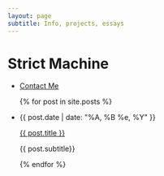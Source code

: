 ```yaml
---
layout: page
subtitle: Info, projects, essays
---
```


<h1>Strict Machine</h1>

<ul class="posts-list">
	<li>
		<a class="contact-button" href="/contact">Contact Me</a>
	</li>
</ul>

<ul class="posts-list">
{% for post in site.posts %}
	<li>
		<p class="post-date">{{ post.date | date: "%A, %B %e, %Y" }}</p>
		<a class="post-link" href="{{ post.url | prepend: site.baseurl }}">{{ post.title }}</a>
		<p class="post-link-subtitle">{{ post.subtitle}}</p>
	</li>
{% endfor %}
</ul>
